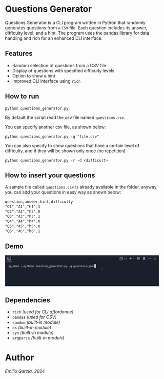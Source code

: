 # Questions Generator

Questions Generator is a CLI program written in Python that randomly generates questions from a `CSV` file. Each question includes its answer, difficulty level, and a hint. The program uses the pandas library for data handling and rich for an enhanced CLI interface.

## Features

* Random selection of questions from a CSV file
* Display of questions with specified difficulty levels
* Option to show a hint
* Improved CLI interface using `rich`

## How to run

```shell
python questions_generator.py
```

By default the script read the csv file named `questions.csv`.

You can specify another csv file, as shown below:

```shell
python questions_generator.py -q "file.csv"
```

You can also specify to show questions that have a certain level of difficulty, and if they will be shown only once (no repetition)

```shell
python questions_generator.py -r -d <difficult>
```

## How to insert your questions

A sample file called `questions.csv` is already available in the folder, anyway, you can add your questions in easy way as shown below:

```csv
question,answer,hint,difficulty
"Q1","A1","h1",1
"Q2","A2","h2",0
"Q3","A3","h3",1
"Q4","A4","h4",0
"Q5","A5","h5",0
"Q6","A6","h6",1
```

## Demo

![cli demo](images/demo.gif)

## Dependencies

- `rich` *(used for CLI affordance)*
- `pandas` *(used for CSV)*
- `random` *(built-in module)*
- `os` *(built-in module)*
- `sys` *(built-in module)*
- `argparse` *(built-in module)*

# Author

*Emilio Garzia, 2024*
